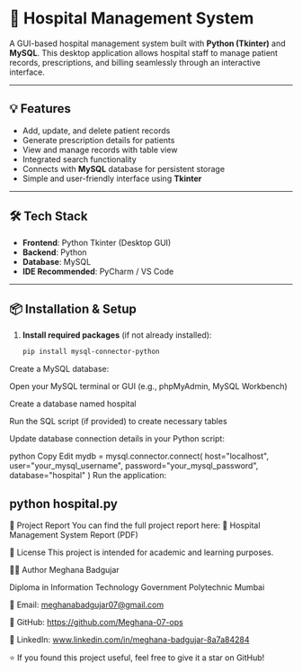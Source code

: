 # 🏥 Hospital Management System

A GUI-based hospital management system built with **Python (Tkinter)** and **MySQL**. This desktop application allows hospital staff to manage patient records, prescriptions, and billing seamlessly through an interactive interface.

---

## 💡 Features

- Add, update, and delete patient records
- Generate prescription details for patients
- View and manage records with table view
- Integrated search functionality
- Connects with **MySQL** database for persistent storage
- Simple and user-friendly interface using **Tkinter**

---

## 🛠️ Tech Stack

- **Frontend**: Python Tkinter (Desktop GUI)
- **Backend**: Python
- **Database**: MySQL
- **IDE Recommended**: PyCharm / VS Code

---

## 📦 Installation & Setup

1. **Install required packages** (if not already installed):
   ```bash
   pip install mysql-connector-python
Create a MySQL database:

Open your MySQL terminal or GUI (e.g., phpMyAdmin, MySQL Workbench)

Create a database named hospital

Run the SQL script (if provided) to create necessary tables

Update database connection details in your Python script:

python
Copy
Edit
mydb = mysql.connector.connect(
    host="localhost",
    user="your_mysql_username",
    password="your_mysql_password",
    database="hospital"
)
Run the application:

python hospital.py
---

📄 Project Report
You can find the full project report here:
📘 Hospital Management System Report (PDF)

📃 License
This project is intended for academic and learning purposes.

🙋‍♀️ Author
Meghana Badgujar

Diploma in Information Technology
Government Polytechnic Mumbai

📧 Email: meghanabadgujar07@gmail.com

🔗 GitHub: https://github.com/Meghana-07-ops

🔗 LinkedIn: www.linkedin.com/in/meghana-badgujar-8a7a84284


⭐ If you found this project useful, feel free to give it a star on GitHub!

